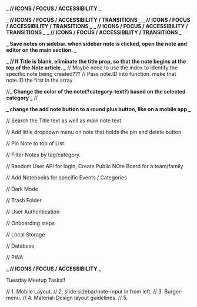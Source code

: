 **_ // ICONS / FOCUS / ACCESSIBILITY _**

<!-- ------------------------------------------------------------------------ -->

<!-- 1.  Input Field -- Within Sample Note Card. Create New Note on Save BTN Click.
    a. Input.value = new Note
    b. Add Date to new Note
    c. Delete Btn to new Note -->

  <!-- ------------------------------------------------------------------------ -->

<!-- // Create function that creates new note object.
// id, title, body, date modified
// update state with new note -->

  <!-- ------------------------------------------------------------------------ -->

<!-- // Create function for deleting note -->

<!-- // filter out notes that match the id of the note that is to be deleted -->

  <!-- ------------------------------------------------------------------------ -->

<!-- // Search Notes by keyword -->

  <!-- ------------------------------------------------------------------------ -->

**_ // ICONS / FOCUS / ACCESSIBILITY / TRANSITIONS _**
**_ // ICONS / FOCUS / ACCESSIBILITY / TRANSITIONS _**
**_ // ICONS / FOCUS / ACCESSIBILITY / TRANSITIONS _**
**_ // ICONS / FOCUS / ACCESSIBILITY / TRANSITIONS _**

  <!-- ------------------------------------------------------------------------ -->

**_ Save notes on sidebar. when sidebar note is clicked, open the note and editor on the main section. _**

<!-- // Do not save note if the text is blank. -->

  <!-- ------------------------------------------------------------------------ -->

<!-- // Add a Title to each Note. -->

  <!-- ------------------------------------------------------------------------ -->

**_ // If Title is blank, eliminate the title prop, so that the note begins at the top of the Note article. _**
// Maybe need to use the index to identify the specific note being created???
// Pass note.ID into function. make that note.ID the first in the array

  <!-- ------------------------------------------------------------------------ -->

<!-- // Add a Tag/Category to each Note.
// Maybe need to use the index to identify the specific note being created???
// Add tag/category to the Note Object -->

//**_ Change the color of the note(?category-text?) based on the selected category _** //

<!-- //**_ Change the color of the note(?category-text?) based on the selected category _** // -->

  <!-- ------------------------------------------------------------------------ -->

**_ change the add note button to a round plus button, like on a mobile app _**

  <!-- ------------------------------------------------------------------------ -->

// Search the Title text as well as main note text.

  <!-- ------------------------------------------------------------------------ -->

// Add little dropdown menu on note that holds the pin and delete button.

  <!-- ------------------------------------------------------------------------ -->

// Pin Note to top of List.

  <!-- ------------------------------------------------------------------------ -->

// Filter Notes by tag/category.

  <!-- ------------------------------------------------------------------------ -->

// Random User API for login, Create Public NOte Board for a team/family

  <!-- ------------------------------------------------------------------------ -->

// Add Notebooks for specific Events / Categories

  <!-- ------------------------------------------------------------------------ -->

// Dark Mode

  <!-- ------------------------------------------------------------------------ -->

// Trash Folder

  <!-- ------------------------------------------------------------------------ -->

// User Authentication

  <!-- ------------------------------------------------------------------------ -->

// Onboarding steps

  <!-- ------------------------------------------------------------------------ -->

// Local Storage

  <!-- ------------------------------------------------------------------------ -->

// Database

  <!-- ------------------------------------------------------------------------ -->

// PWA

**_ // ICONS / FOCUS / ACCESSIBILITY _**

Tuesday Meetup Tasks!!

// 1. Mobile Layout.
// 2. slide sidebar/note-input in from left.
// 3. Burger-menu.
// 4. Material-Design layout guidelines.
// 5.
